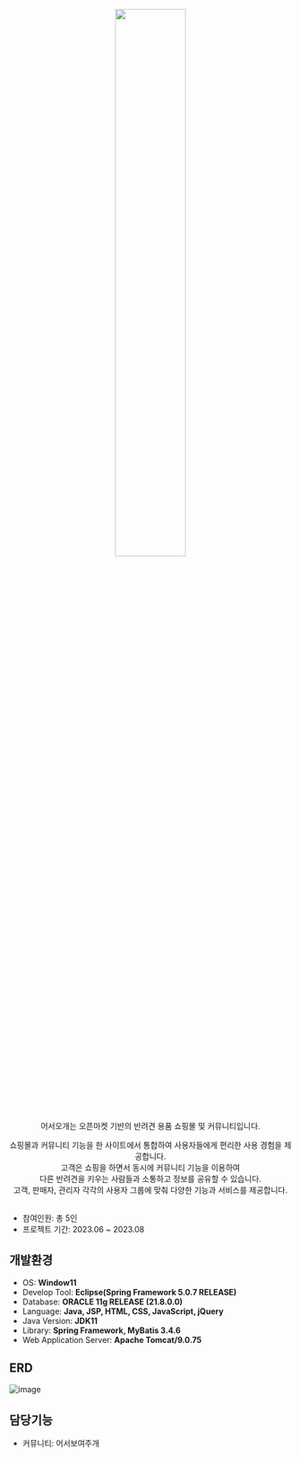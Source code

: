 <p align="center">
<img src="https://github.com/why-not-available/PJ_welcomePet/assets/131629649/ac408e24-7862-4ea2-96f4-a0f666bf56d2.png" width="50%" height="50%"/>  
</p>

##

<div align="center">
어서오개는 오픈마켓 기반의 반려견 용품 쇼핑몰 및 커뮤니티입니다.  
  
쇼핑몰과 커뮤니티 기능을 한 사이트에서 통합하여 사용자들에게 편리한 사용 경험을 제공합니다.  
고객은 쇼핑을 하면서 동시에 커뮤니티 기능을 이용하여  
다른 반려견을 키우는 사람들과 소통하고 정보를 공유할 수 있습니다.  
고객, 판매자, 관리자 각각의 사용자 그룹에 맞춰 다양한 기능과 서비스를 제공합니다.
</div>

##

- 참여인원: 총 5인
- 프로젝트 기간: 2023.06 ~ 2023.08

## 개발환경
- OS: **Window11**
- Develop Tool: **Eclipse(Spring Framework 5.0.7 RELEASE)**
- Database: **ORACLE 11g RELEASE (21.8.0.0)**
- Language: **Java, JSP, HTML, CSS, JavaScript, jQuery**
- Java Version: **JDK11**
- Library: **Spring Framework, MyBatis 3.4.6**
- Web Application Server: **Apache Tomcat/9.0.75**

## ERD
![image](https://github.com/why-not-available/PJ_welcomePet/assets/131629649/2e246267-599a-47a1-8aad-52882b53addb)

## 담당기능
- 커뮤니티: 어서보여주개
